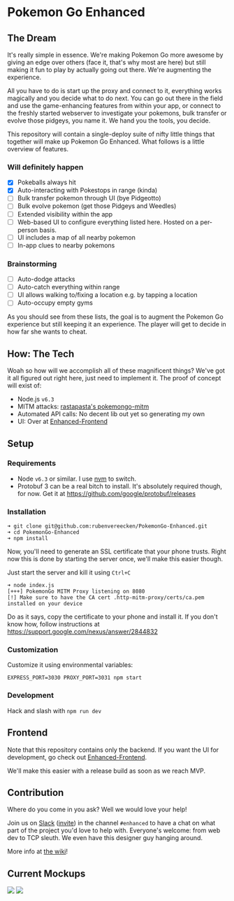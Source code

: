 # Pokemon Go Enhanced

## The Dream

It's really simple in essence.
We're making Pokemon Go more awesome
by giving an edge over others
(face it, that's why most are here)
but still making it fun to play
by actually going out there.
We're augmenting the experience.

All you have to do is start up the proxy
and connect to it,
everything works magically
and you decide what to do next.
You can go out there in the field
and use the game-enhancing features
from within your app,
or connect to the freshly started
webserver to investigate your pokemons,
bulk transfer or evolve those pidgeys,
you name it.
We hand you the tools, you decide.

This repository will contain a single-deploy suite
of nifty little things that together
will make up Pokemon Go Enhanced.
What follows is a little overview of features.

### Will definitely happen
- [x] Pokeballs always hit
- [x] Auto-interacting with Pokestops in range (kinda)
- [ ] Bulk transfer pokemon through UI (bye Pidgeotto)
- [ ] Bulk evolve pokemon (get those Pidgeys and Weedles)
- [ ] Extended visibility within the app
- [ ] Web-based UI to configure everything listed here.
Hosted on a per-person basis.
- [ ] UI includes a map of all nearby pokemon
- [ ] In-app clues to nearby pokemons

### Brainstorming
- [ ] Auto-dodge attacks
- [ ] Auto-catch everything within range
- [ ] UI allows walking to/fixing a location e.g. by tapping a location
- [ ] Auto-occupy empty gyms

As you should see from these lists,
the goal is to augment the Pokemon Go experience
but still keeping it an experience.
The player will get to decide in how far
she wants to cheat.

## How: The Tech
Woah so how will we accomplish all of these magnificent things?
We've got it all figured out right here, just need to implement it.
The proof of concept will exist of:

- Node.js `v6.3`
- MITM attacks: [rastapasta's pokemongo-mitm](https://github.com/rastapasta/pokemon-go-mitm-node.git)
- Automated API calls: No decent lib out yet so generating my own
- UI: Over at [Enhanced-Frontend](https://github.com/PokemonGo-Enhanced/Enhanced-Frontend)

## Setup
### Requirements

- Node `v6.3` or similar. I use [nvm](https://github.com/creationix/nvm) to switch.
- Protobuf 3 can be a real bitch to install. It's absolutely required though, for now. Get it at https://github.com/google/protobuf/releases

### Installation

```
➜ git clone git@github.com:rubenvereecken/PokemonGo-Enhanced.git
➜ cd PokemonGo-Enhanced
➜ npm install
```

Now, you'll need to generate an SSL certificate that your phone trusts.
Right now this is done by starting the server once, we'll make this easier though.

Just start the server and kill it using `Ctrl+C`
```
➜ node index.js
[+++] PokemonGo MITM Proxy listening on 8080
[!] Make sure to have the CA cert .http-mitm-proxy/certs/ca.pem installed on your device
```

Do as it says, copy the certificate to your phone and install it.
If you don't know how, follow instructions at https://support.google.com/nexus/answer/2844832

### Customization

Customize it using environmental variables:
```
EXPRESS_PORT=3030 PROXY_PORT=3031 npm start
```

### Development

Hack and slash with `npm run dev`

## Frontend
Note that this repository contains only the backend.
If you want the UI for development, go check out
[Enhanced-Frontend](https://github.com/PokemonGo-Enhanced/Enhanced-Frontend).

We'll make this easier with a release build as soon as we reach MVP.

## Contribution
Where do you come in you ask?
Well we would love your help!

Join us on [Slack](https://pkre.slack.com)
([invite](https://shielded-earth-81203.herokuapp.com))
in the channel `#enhanced`
to have a chat on what part of the project you'd love to help with.
Everyone's welcome: from web dev to TCP sleuth.
We even have this designer guy hanging around.

More info at [the wiki](https://github.com/rubenvereecken/PokemonGo-Enhanced/wiki/Contributing)!

## Current Mockups
![](img/mockup-transfer.png)
![](img/mockup-settings.png)
